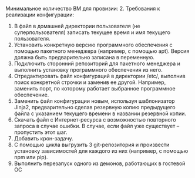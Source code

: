 Минимальное количество ВМ для провизии: 2.
Требования к реализации конфигурации:
1. В файл в домашней директории пользователя (не суперпользователя) записать текущее время и имя текущего пользователя.
2. Установить конкретную версию программного обеспечения с помощью
пакетного менеджера (например, с помощью apt). Версия должна быть
предварительно записана в переменную.
3. Подключить сторонний репозиторий для пакетного менеджера и выполнить установку программного обеспечения из него.
4. Отредактировать файл конфигураций в директории /etc/, выполнив поиск
конкретной строчки и заменив ее другой. Например, заменить порт, по
которому работает выбранное программное обеспечение.
5. Заменить файл конфигурации новым, используя шаблонизатор Jinja2,
предварительно сделав резервную копию предыдущего файла с указанием текущего времени в названии резервной копии.
6. Скачать файл с Интернет-ресурса с возможностью повторного запроса в
случае ошибки. В случае, если файл уже существует – пропустить этот
шаг.
7. Добавить крон-задачу.
8. С помощью цикла выгрузить 3 git-репозитория и произвести установку
зависимостей для каждого из них (например, с помощью npm или pip).
9. Выполнить перезапуск одного из демонов, работающих в гостевой ОС
